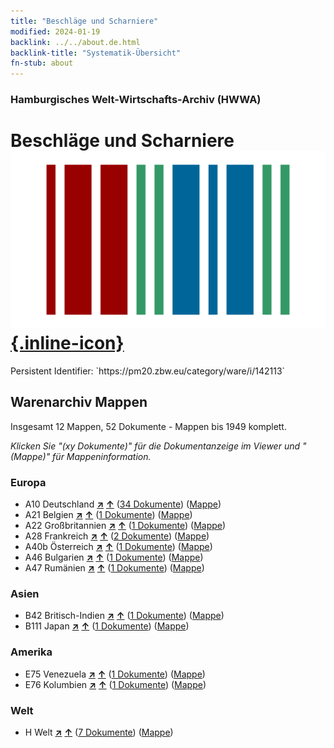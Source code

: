 ```yaml
---
title: "Beschläge und Scharniere"
modified: 2024-01-19
backlink: ../../about.de.html
backlink-title: "Systematik-Übersicht"
fn-stub: about
---
```


### Hamburgisches Welt-Wirtschafts-Archiv (HWWA)

# Beschläge und Scharniere &#160; [![Wikidata](/images/Wikidata-logo.svg "Wikidata"){.inline-icon}](http://www.wikidata.org/entity/Q111973638)

<div class="hint">Persistent Identifier: `https://pm20.zbw.eu/category/ware/i/142113`</div>







## Warenarchiv Mappen






Insgesamt 12 Mappen, 52 Dokumente - Mappen bis 1949 komplett.

_Klicken Sie "(xy Dokumente)" für die Dokumentanzeige im Viewer und "(Mappe)" für Mappeninformation._




### Europa

- A10 Deutschland [**&nearr;**](../../../geo/i/126128/about.de.html "Deutschland (alle Mappen)") [**&uarr;**](../../../geo/about.de.html#A10 "Ländersystematik") (<a href="https://pm20.zbw.eu/iiifview/folder/wa/142113,126128" title="über: Beschläge und Scharniere : Deutschland" target="_blank">34 Dokumente</a>) ([Mappe](../../../../folder/wa/1421xx/142113/1261xx/126128/about.de.html))
- A21 Belgien [**&nearr;**](../../../geo/i/140972/about.de.html "Belgien (alle Mappen)") [**&uarr;**](../../../geo/about.de.html#A21 "Ländersystematik") (<a href="https://pm20.zbw.eu/iiifview/folder/wa/142113,140972" title="über: Beschläge und Scharniere : Belgien" target="_blank">1 Dokumente</a>) ([Mappe](../../../../folder/wa/1421xx/142113/1409xx/140972/about.de.html))
- A22 Großbritannien [**&nearr;**](../../../geo/i/140974/about.de.html "Großbritannien (alle Mappen)") [**&uarr;**](../../../geo/about.de.html#A22 "Ländersystematik") (<a href="https://pm20.zbw.eu/iiifview/folder/wa/142113,140974" title="über: Beschläge und Scharniere : Großbritannien" target="_blank">1 Dokumente</a>) ([Mappe](../../../../folder/wa/1421xx/142113/1409xx/140974/about.de.html))
- A28 Frankreich [**&nearr;**](../../../geo/i/140982/about.de.html "Frankreich (alle Mappen)") [**&uarr;**](../../../geo/about.de.html#A28 "Ländersystematik") (<a href="https://pm20.zbw.eu/iiifview/folder/wa/142113,140982" title="über: Beschläge und Scharniere : Frankreich" target="_blank">2 Dokumente</a>) ([Mappe](../../../../folder/wa/1421xx/142113/1409xx/140982/about.de.html))
- A40b Österreich [**&nearr;**](../../../geo/i/141731/about.de.html "Österreich (alle Mappen)") [**&uarr;**](../../../geo/about.de.html#A40b "Ländersystematik") (<a href="https://pm20.zbw.eu/iiifview/folder/wa/142113,141731" title="über: Beschläge und Scharniere : Österreich" target="_blank">1 Dokumente</a>) ([Mappe](../../../../folder/wa/1421xx/142113/1417xx/141731/about.de.html))
- A46 Bulgarien [**&nearr;**](../../../geo/i/141039/about.de.html "Bulgarien (alle Mappen)") [**&uarr;**](../../../geo/about.de.html#A46 "Ländersystematik") (<a href="https://pm20.zbw.eu/iiifview/folder/wa/142113,141039" title="über: Beschläge und Scharniere : Bulgarien" target="_blank">1 Dokumente</a>) ([Mappe](../../../../folder/wa/1421xx/142113/1410xx/141039/about.de.html))
- A47 Rumänien [**&nearr;**](../../../geo/i/141040/about.de.html "Rumänien (alle Mappen)") [**&uarr;**](../../../geo/about.de.html#A47 "Ländersystematik") (<a href="https://pm20.zbw.eu/iiifview/folder/wa/142113,141040" title="über: Beschläge und Scharniere : Rumänien" target="_blank">1 Dokumente</a>) ([Mappe](../../../../folder/wa/1421xx/142113/1410xx/141040/about.de.html))

### Asien

- B42 Britisch-Indien [**&nearr;**](../../../geo/i/141189/about.de.html "Britisch-Indien (alle Mappen)") [**&uarr;**](../../../geo/about.de.html#B42 "Ländersystematik") (<a href="https://pm20.zbw.eu/iiifview/folder/wa/142113,141189" title="über: Beschläge und Scharniere : Britisch-Indien" target="_blank">1 Dokumente</a>) ([Mappe](../../../../folder/wa/1421xx/142113/1411xx/141189/about.de.html))
- B111 Japan [**&nearr;**](../../../geo/i/141272/about.de.html "Japan (alle Mappen)") [**&uarr;**](../../../geo/about.de.html#B111 "Ländersystematik") (<a href="https://pm20.zbw.eu/iiifview/folder/wa/142113,141272" title="über: Beschläge und Scharniere : Japan" target="_blank">1 Dokumente</a>) ([Mappe](../../../../folder/wa/1421xx/142113/1412xx/141272/about.de.html))

### Amerika

- E75 Venezuela [**&nearr;**](../../../geo/i/141686/about.de.html "Venezuela (alle Mappen)") [**&uarr;**](../../../geo/about.de.html#E75 "Ländersystematik") (<a href="https://pm20.zbw.eu/iiifview/folder/wa/142113,141686" title="über: Beschläge und Scharniere : Venezuela" target="_blank">1 Dokumente</a>) ([Mappe](../../../../folder/wa/1421xx/142113/1416xx/141686/about.de.html))
- E76 Kolumbien [**&nearr;**](../../../geo/i/141687/about.de.html "Kolumbien (alle Mappen)") [**&uarr;**](../../../geo/about.de.html#E76 "Ländersystematik") (<a href="https://pm20.zbw.eu/iiifview/folder/wa/142113,141687" title="über: Beschläge und Scharniere : Kolumbien" target="_blank">1 Dokumente</a>) ([Mappe](../../../../folder/wa/1421xx/142113/1416xx/141687/about.de.html))

### Welt

- H Welt [**&nearr;**](../../../geo/i/141728/about.de.html "Welt (alle Mappen)") [**&uarr;**](../../../geo/about.de.html#H "Ländersystematik") (<a href="https://pm20.zbw.eu/iiifview/folder/wa/142113,141728" title="über: Beschläge und Scharniere : Welt" target="_blank">7 Dokumente</a>) ([Mappe](../../../../folder/wa/1421xx/142113/1417xx/141728/about.de.html))



<a id="filmsections" />













